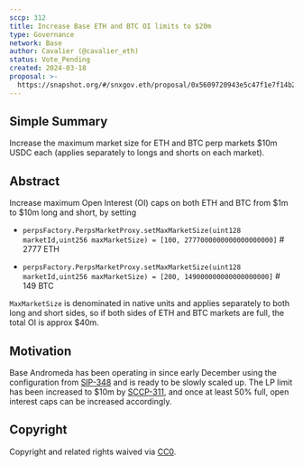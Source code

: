 ```yaml
---
sccp: 312
title: Increase Base ETH and BTC OI limits to $20m
type: Governance
network: Base
author: Cavalier (@cavalier_eth)
status: Vote_Pending
created: 2024-03-18
proposal: >-
  https://snapshot.org/#/snxgov.eth/proposal/0x5609720943e5c47f1e7f14b2d3c8b8a88f661f1526ecc44a67a38c769856b7a7
---
```


<!--You can leave these HTML comments in your merged SCCP and delete the visible duplicate text guides, they will not appear and may be helpful to refer to if you edit it again. This is the suggested template for new SCCPs. Note that an SCCP number will be assigned by an editor. When opening a pull request to submit your SCCP, please use an abbreviated title in the filename, `sccp-draft_title_abbrev.md`. The title should be 44 characters or less.-->

## Simple Summary

<!--"If you can't explain it simply, you don't understand it well enough." Provide a simplified and layman-accessible explanation of the SCCP.-->

Increase the maximum market size for ETH and BTC perp markets $10m USDC each (applies separately to longs and shorts on each market).

## Abstract

<!--A short (~200 word) description of the variable change proposed.-->
Increase maximum Open Interest (OI) caps on both ETH and BTC from $1m to $10m long and short, by setting

- `perpsFactory.PerpsMarketProxy.setMaxMarketSize(uint128 marketId,uint256 maxMarketSize) = [100, 2777000000000000000000]` # 2777 ETH

- `perpsFactory.PerpsMarketProxy.setMaxMarketSize(uint128 marketId,uint256 maxMarketSize) = [200, 149000000000000000000]` # 149 BTC

`MaxMarketSize` is denominated in native units and applies separately to both long and short sides, so if both sides of ETH and BTC markets are full, the total OI is approx $40m. 

## Motivation

<!--The motivation is critical for SCCPs that want to update variables within Synthetix. It should clearly explain why the existing variable is not incentive aligned. SCCP submissions without sufficient motivation may be rejected outright.-->

Base Andromeda has been operating in since early December using the configuration from [SIP-348](https://sips.synthetix.io/sips/sip-348/) and is ready to be slowly scaled up. The LP limit has been increased to $10m by [SCCP-311](https://sips.synthetix.io/sccp/sccp-311/), and once at least 50% full, open interest caps can be increased accordingly.


## Copyright

Copyright and related rights waived via [CC0](https://creativecommons.org/publicdomain/zero/1.0/).
